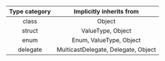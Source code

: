 |Type category  |Implicitly inherits from   |
|:-------------:|:-------------------------:|
|class          |Object                     |
|struct         |ValueType, Object          |
|enum           |Enum, ValueType, Object    |
|delegate       |MulticastDelegate, Delegate, Object

